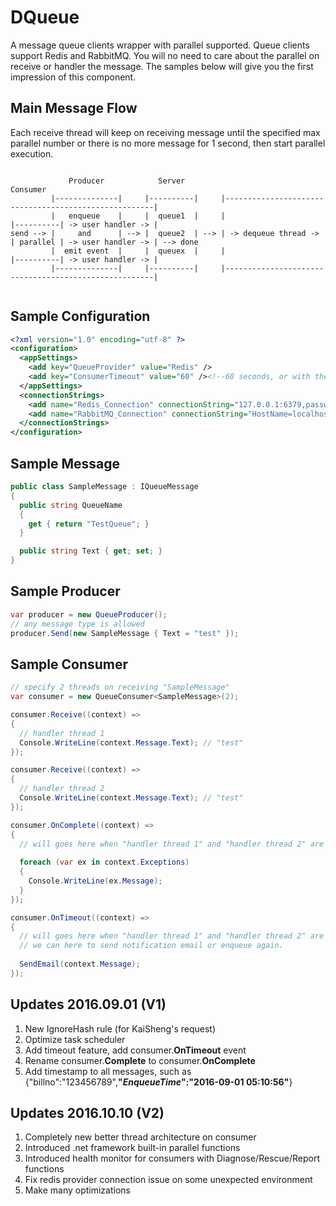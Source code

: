# DQueue
A message queue clients wrapper with parallel supported. Queue clients support Redis and RabbitMQ. You will no need to care about the parallel on receive or handler the message. The samples below will give you the first impression of this component.

Main Message Flow
------------
Each receive thread will keep on receiving message until the specified max parallel number or there is no more message for 1 second,  then start parallel execution. 
```text

             Producer            Server                                 Consumer
         |--------------|     |----------|     |------------------------------------------------------|
         |   enqueue    |     |  queue1  |     |                      |----------| -> user handler -> |
send --> |     and      | --> |  queue2  | --> | -> dequeue thread -> | parallel | -> user handler -> | --> done
         |  emit event  |     |  queuex  |     |                      |----------| -> user handler -> |
         |--------------|     |----------|     |------------------------------------------------------|
         
```

Sample Configuration
------------
```xml
<?xml version="1.0" encoding="utf-8" ?>
<configuration>
  <appSettings>
    <add key="QueueProvider" value="Redis" />
    <add key="ConsumerTimeout" value="60" /><!--60 seconds, or with the timespan format: 00:01:00-->
  </appSettings>
  <connectionStrings>
    <add name="Redis_Connection" connectionString="127.0.0.1:6379,password=,allowAdmin=true" />
    <add name="RabbitMQ_Connection" connectionString="HostName=localhost,UserName=rulee,Password=abc123" />
  </connectionStrings>
</configuration>
```

Sample Message
------------
```c#
public class SampleMessage : IQueueMessage
{
  public string QueueName
  {
    get { return "TestQueue"; }
  }

  public string Text { get; set; }
}
```

Sample Producer
------------
```c#
var producer = new QueueProducer();
// any message type is allowed
producer.Send(new SampleMessage { Text = "test" });
```

Sample Consumer
------------
```c#
// specify 2 threads on receiving "SampleMessage"
var consumer = new QueueConsumer<SampleMessage>(2);

consumer.Receive((context) =>
{
  // handler thread 1
  Console.WriteLine(context.Message.Text); // "test"
});

consumer.Receive((context) =>
{
  // handler thread 2
  Console.WriteLine(context.Message.Text); // "test"
});

consumer.OnComplete((context) =>
{
  // will goes here when "handler thread 1" and "handler thread 2" are done
  
  foreach (var ex in context.Exceptions)
  {
    Console.WriteLine(ex.Message);
  }
});

consumer.OnTimeout((context) =>
{
  // will goes here when "handler thread 1" and "handler thread 2" are timeout
  // we can here to send notification email or enqueue again.
  
  SendEmail(context.Message);
});
```

Updates 2016.09.01 (V1)
------------
1. New IgnoreHash rule (for KaiSheng's request)
2. Optimize task scheduler
3. Add timeout feature, add consumer.**OnTimeout** event
4. Rename consumer.**Complete** to consumer.**OnComplete**
5. Add timestamp to all messages, such as {"billno":"123456789",**"$EnqueueTime$":"2016-09-01 05:10:56"**}

Updates 2016.10.10 (V2)
------------
1. Completely new better thread architecture on consumer
2. Introduced .net framework built-in parallel functions
3. Introduced health monitor for consumers with Diagnose/Rescue/Report functions
4. Fix redis provider connection issue on some unexpected environment
5. Make many optimizations
